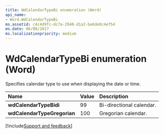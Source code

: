 ```yaml
---
title: WdCalendarTypeBi enumeration (Word)
api_name:
- Word.WdCalendarTypeBi
ms.assetid: c4c4d9fc-dc7a-2948-d1a2-be6de8c4ef54
ms.date: 06/08/2017
ms.localizationpriority: medium
---
```



# WdCalendarTypeBi enumeration (Word)

Specifies calendar type to use when displaying the date or time.



|Name|Value|Description|
|:-----|:-----|:-----|
| **wdCalendarTypeBidi**|99|Bi-directional calendar.|
| **wdCalendarTypeGregorian**|100|Gregorian calendar.|

[!include[Support and feedback](~/includes/feedback-boilerplate.md)]